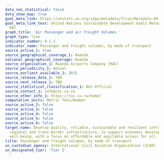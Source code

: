 ```yaml
---
data_non_statistical: false
data_show_map: true
goal_meta_link: https://unstats.un.org/sdgs/metadata/files/Metadata-09-01-02.pdf
goal_meta_link_text: United Nations Sustainable Development Goals Metadata (PDF 375
  KB)
graph_title: 'Air Passenger and air freight Volumes '
graph_type: line
indicator_number: 9.1.2
indicator_name: Passenger and freight volumes, by mode of transport
source_active_1: true
source_geographical_coverage_1: Rwanda
national_geographical_coverage: Rwanda
source_organisation_1: Rwanda Airports Company (RAC)
source_periodicity_1: Annual
source_earliest_available_1: 2015
source_release_date_1: TBD
source_next_release_1: TBD
source_statistical_classification_1: Not-Official
source_contact_1: info@rac.co.rw 
source_other_info_1: https://rac.co.rw/home/
computation_units: Metric Tons/Number
source_active_2: false
source_active_3: false
source_active_4: false
source_active_5: false
source_active_6: false
target_name: Develop quality, reliable, sustainable and resilient infrastructure, including
  regional and trans-border infrastructure, to support economic development and human
  well-being, with a focus on affordable and equitable access for all
title: Passenger and freight volumes, by mode of transport
un_custodian_agency: International Civil Aviation Organization (ICAO)
un_designated_tier: 'Tier I'
---
```

